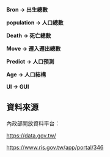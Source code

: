 **Bron -> 出生總數**

**population -> 人口總數**

**Death -> 死亡總數**

**Move -> 遷入遷出總數**

**Predict -> 人口預測**

**Age -> 人口結構**

**UI -> GUI**

## 資料來源
內政部開放資料平台：

https://data.gov.tw/

https://www.ris.gov.tw/app/portal/346